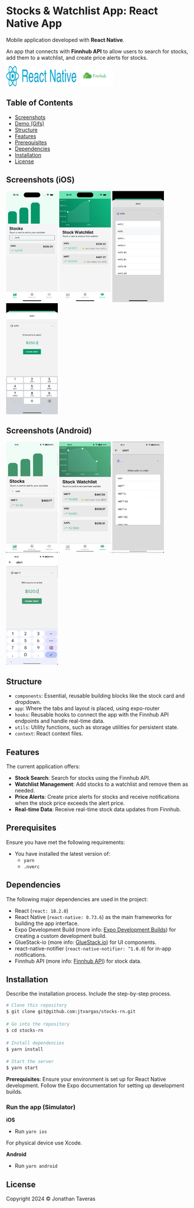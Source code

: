 # Stocks & Watchlist App: React Native App

Mobile application developed with **React Native**.

An app that connects with **Finnhub API** to allow users to search for stocks, add them to a watchlist, and create price alerts for stocks.

<img src="./assets/preview/reactnativelogo.png"  width="190" height="55"><img src="./assets/preview/finnhub.png"  width="100" height="55">

## Table of Contents
- [Screenshots](#screenshots)
- [Demo (Gifs)](#demo-gifs)
- [Structure](#structure)
- [Features](#features)
- [Prerequisites](#prerequisites)
- [Dependencies](#dependencies)
- [Installation](#installation)
- [License](#license)

## Screenshots (iOS)

<img src="./assets/preview/ios-search-stock.png"  width="140" height="300">&nbsp;<img src="./assets/preview/ios-watchlist-realtime.png"  width="140" height="300">&nbsp;<img src="./assets/preview/ios-create-alert-search.png"  width="140" height="300">&nbsp;<img src="./assets/preview/ios-create-alert.png"  width="140" height="300">&nbsp;

## Screenshots (Android)

<img src="./assets/preview/android-search-stock.png"  width="140" height="300">&nbsp;<img src="./assets/preview/android-stock-watchlist.png"  width="140" height="300">&nbsp;<img src="./assets/preview/android-create-alert-search.png"  width="140" height="300">&nbsp;<img src="./assets/preview/android-create-alert.png"  width="140" height="300">&nbsp;


## Structure

- `components`: Essential, reusable building blocks like the stock card and dropdown.
- `app`: Where the tabs and layout is placed, using expo-router
- `hooks`: Reusable hooks to connect the app with the Finnhub API endpoints and handle real-time data.
- `utils`: Utility functions, such as storage utilities for persistent state.
- `context`: React context files.


## Features
The current application offers:

- **Stock Search**: Search for stocks using the Finnhub API.
- **Watchlist Management**: Add stocks to a watchlist and remove them as needed.
- **Price Alerts**: Create price alerts for stocks and receive notifications when the stock price exceeds the alert price.
- **Real-time Data**: Receive real-time stock data updates from Finnhub.

## Prerequisites
Ensure you have met the following requirements:

* You have installed the latest version of:
  * `yarn`
  * `.nvmrc`

## Dependencies
The following major dependencies are used in the project:

- React (`react: 18.2.0`) 
- React Native (`react-native: 0.73.6`) as the main frameworks for building the app interface.
- Expo Development Build (more info: [Expo Development Builds](https://docs.expo.dev/develop/development-builds/create-a-build/)) for creating a custom development build.
- GlueStack-io (more info: [GlueStack.io](https://gluestack.io/)) for UI components.
- react-native-notifier (`react-native-notifier: ^1.0.0`) for in-app notifications.
- Finnhub API (more info: [Finnhub API](https://finnhub.io/)) for stock data.

## Installation
Describe the installation process. Include the step-by-step process.

```bash
# Clone this repository
$ git clone git@github.com:jtvargas/stocks-rn.git

# Go into the repository
$ cd stocks-rn

# Install dependencies
$ yarn install

# Start the server
$ yarn start
```

**Prerequisites**: Ensure your environment is set up for React Native development. Follow the Expo documentation for setting up development builds.

### Run the app (**Simulator**)

**iOS**
- Run `yarn ios`

For physical device use Xcode.

**Android**
- Run `yarn android`

## License
Copyright 2024 © Jonathan Taveras

